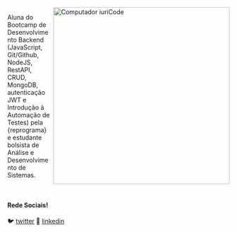 <img src="https://raw.githubusercontent.com/MicaelliMedeiros/micaellimedeiros/master/image/computer-illustration.png" min-width="400px" max-width="400px" width="400px" align="right" alt="Computador iuriCode">

<p align="left"> 
Aluna do Bootcamp de Desenvolvimento Backend (JavaScript, Git/Github, NodeJS, RestAPI, CRUD, MongoDB, autenticação JWT e Introdução à Automação de Testes) pela {reprograma} e estudante bolsista de Análise e Desenvolvimento de Sistemas.
</p>

<p align="left">

</p>



[twitter]: https://twitter.com/bizarrexblue
[linkedin]: https://www.linkedin.com/in/yaralviana/
<br>

#### Rede Sociais!

🐦 [twitter][twitter]
👔 [linkedin][linkedin]

